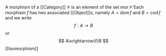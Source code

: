A morphism of a [[Category]] $\mathcal{C}$ is an element of the set $\operatorname{mor}\mathcal{C}$
Each morphism $f$ has two associated [[Object]]s, 
namely $A=\operatorname{dom}f$ and $B=\operatorname{cod}f$ 
and we write 
$$
f:A\to B
$$
or
$$
A\xrightarrow{f}B
$$
[[Isomorphism]]